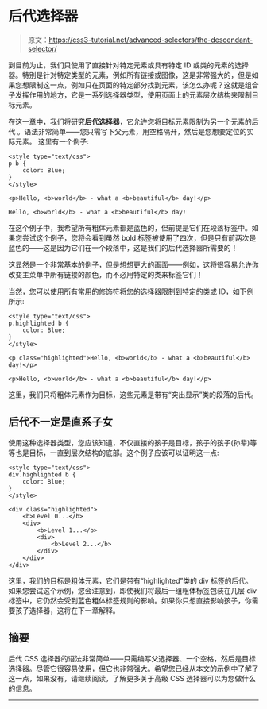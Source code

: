 # 后代选择器

> 原文：<https://css3-tutorial.net/advanced-selectors/the-descendant-selector/>

到目前为止，我们只使用了直接针对特定元素或具有特定 ID 或类的元素的选择器。特别是针对特定类型的元素，例如所有链接或图像，这是非常强大的，但是如果您想限制这一点，例如只在页面的特定部分找到元素，该怎么办呢？这就是组合子发挥作用的地方，它是一系列选择器类型，使用页面上的元素层次结构来限制目标元素。

在这一章中，我们将研究**后代选择器**，它允许您将目标元素限制为另一个元素的后代 。语法非常简单——您只需写下父元素，用空格隔开，然后是您想要定位的实际元素。 这里有一个例子:

```
<style type="text/css">
p b {
	color: Blue;
}
</style>

<p>Hello, <b>world</b> - what a <b>beautiful</b> day!</p>

Hello, <b>world</b> - what a <b>beautiful</b> day!
```

在这个例子中，我希望所有粗体元素都是蓝色的，但前提是它们在段落标签中。如果您尝试这个例子，您将会看到虽然 bold 标签被使用了四次，但是只有前两次是蓝色的——这是因为它们在一个段落中，这是我们的后代选择器所需要的！

这显然是一个非常基本的例子，但是想想更大的画面——例如，这将很容易允许你改变主菜单中所有链接的颜色，而不必用特定的类来标签它们！

当然，您可以使用所有常用的修饰符将您的选择器限制到特定的类或 ID，如下例所示:

<input type="hidden" name="IL_IN_ARTICLE">

```
<style type="text/css">
p.highlighted b {
	color: Blue;
}
</style>

<p class="highlighted">Hello, <b>world</b> - what a <b>beautiful</b> day!</p>

<p>Hello, <b>world</b> - what a <b>beautiful</b> day!</p>
```

这里，我们只将粗体元素作为目标，这些元素是带有“突出显示”类的段落的后代。

## 后代不一定是直系子女

使用这种选择器类型，您应该知道，不仅直接的孩子是目标，孩子的孩子(孙辈)等等也是目标，一直到层次结构的底部。这个例子应该可以证明这一点:

```
<style type="text/css">
div.highlighted b {
	color: Blue;
}
</style>

<div class="highlighted">
	<b>Level 0...</b>
	<div>
		<b>Level 1...</b>
		<div>
			<b>Level 2...</b>
		</div>
	</div>
</div>
```

这里，我们的目标是粗体元素，它们是带有“highlighted”类的 div 标签的后代。如果您尝试这个示例，您会注意到，即使我们将最后一组粗体标签包装在几层 div 标签中，它仍然会受到蓝色粗体标签规则的影响。如果你只想直接影响孩子，你需要孩子选择器，这将在下一章解释。

## 摘要

后代 CSS 选择器的语法非常简单——只需编写父选择器、一个空格，然后是目标选择器。尽管它很容易使用，但它也非常强大。希望您已经从本文的示例中了解了这一点，如果没有，请继续阅读，了解更多关于高级 CSS 选择器可以为您做什么的信息。

* * *